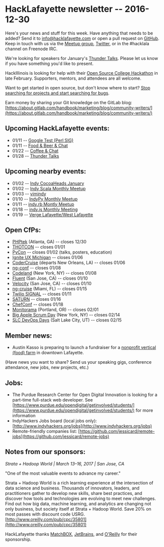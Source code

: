 # HackLafayette newsletter -- 2016-12-30

Here's your news and stuff for this week. Have anything that needs to be added? Send it to info@hacklafayette.com or open a pull request on [GitHub](https://github.com/hacklafayette/newsletter). Keep in touch with us via the [Meetup group](https://www.meetup.com/hacklafayette/), [Twitter](https://twitter.com/hacklafayette), or in the #hacklala channel on Freenode IRC.

We're looking for speakers for January's [Thunder Talks](https://www.meetup.com/hacklafayette/events/235985955/). Please let us know if you have something you'd like to present.

HackIllinois is looking for help with their [Open Source College Hackathon](https://medium.com/@HackIllinois/open-source-2017-b322ad688471#.fec1m1hrz) in late February. Supporters, mentors, and attendees are all welcome.

Want to get started in open source, but don't know where to start? [Stop searching for projects and start searching for bugs](https://opensource.com/life/16/11/guide-beginner-contributors).

Earn money by sharing your Git knowledge on the GitLab blog: [https://about.gitlab.com/handbook/marketing/blog/community-writers/](https://about.gitlab.com/handbook/marketing/blog/community-writers/)

## Upcoming HackLafayette events:

* 01/11 -- [Google Test (Perl SIG)](https://www.meetup.com/hacklafayette/events/235576112/)
* 01/11 -- [Food & Beer & Chat](https://www.meetup.com/hacklafayette/events/qjsqplywcbpb/)
* 01/22 -- [Coffee & Chat](https://www.meetup.com/hacklafayette/events/236047950/)
* 01/28 -- [Thunder Talks](https://www.meetup.com/hacklafayette/events/235985955/)

## Upcoming nearby events:

* 01/02 -- [Indy CocoaHeads January](https://www.meetup.com/IndyCocoaHeads/events/236043274/)
* 01/02 -- [Indy Scala Monthly Meetup](https://www.meetup.com/IndyScala/events/236241514/)
* 01/03 -- [vimindy](https://www.meetup.com/vimindy/events/236141971/)
* 01/10 -- [IndyPy Monthly Meetup](https://www.meetup.com/indypy/events/228228310/)
* 01/11 -- [indy.rb Montly Meetup](https://www.meetup.com/indyrb/events/236061744/)
* 01/18 -- [indy.js Monthly Meeting](https://www.meetup.com/indyjs/events/234855847/)
* 01/19 -- [Verge Lafayette/West Lafayette](https://www.meetup.com/vergelafayette/events/235887137/)

## Open CfPs:
* [PHPtek](https://tek.phparch.com/) (Atlanta, GA) -- closes 12/30
* [THOTCON](http://www.thotcon.org/cfp.html) -- closes 01/01
* [PyCon](https://us.pycon.org/2017/speaking/) -- closes 01/02 (talks, posters, education)
* [Ignite UX Michigan](http://www.igniteuxmi.com/submit-a-talk/) -- closes 01/06
* [CoderCruise](https://www.codercruise.com/call-for-speakers/) (departs New Orleans, LA) -- closes 01/06
* [ng-conf](https://docs.google.com/forms/d/e/1FAIpQLSczS80cXgTPVyUckda6fRjwiJNZsQUtg0o52gLMGa9l_q5qgw/viewform?c=0&w=1) -- closes 01/08
* [Codeland](http://codelandconf.com/) (New York, NY) -- closes 01/08
* [Fluent](http://conferences.oreilly.com/fluent/fl-ca/public/cfp/522) (San Jose, CA) -- closes 01/10
* [Velocity](http://conferences.oreilly.com/velocity/vl-ca/public/cfp/511) (San Jose, CA) -- closes 01/10
* [ng-cruise](https://ngcruise.com/#/) (Miami, FL) -- closes 01/15
* [Twilio SIGNAL](https://www.papercall.io/twilio-signal) -- closes 01/11
* [SATURN](https://www.papercall.io/saturn-2017) -- closes 01/16
* [ChefConf](https://chefconf.chef.io/call-for-presentations/) -- closes 01/18
* [Monitorama](https://monitorama.com/#cfp) (Portland, OR) -- closes 02/01
* [Big Apple Scrum Day](https://www.papercall.io/basd2017) (New York, NY) -- closes 02/14
* [SLC DevOps Days](https://www.papercall.io/slc-dev-ops-days) (Salt Lake City, UT) -- closes 02/15

## Member news:
* Austin Kasso is preparing to launch a fundraiser for a [nonprofit vertical (food) farm](https://www.linkedin.com/pulse/tower-farms-campaign-austin-kasso?trk=prof-post) in downtown Lafayette.

(Have news you want to share? Send us your speaking gigs, conference attendance, new jobs, new projects, etc.)

## Jobs:
* The Purdue Research Center for Open Digital Innovation is looking for a part-time full-stack web developer. See [https://www.purdue.edu/opendigital/getinvolved/students/](https://www.purdue.edu/opendigital/getinvolved/students/) for more information
* IndyHackers Jobs board (local jobs only): [http://www.indyhackers.org/jobs](http://www.indyhackers.org/jobs)
* Remote-friendly companies list: [https://github.com/jessicard/remote-jobs](https://github.com/jessicard/remote-jobs)

## Notes from our sponsors:
*Strata + Hadoop World | March 13–16, 2017 | San Jose, CA*

"One of the most valuable events to advance my career." 

Strata + Hadoop World is a rich learning experience at the intersection of data science and business. Thousands of innovators, leaders, and practitioners gather to develop new skills, share best practices, and discover how tools and technologies are evolving to meet new challenges. Find out how big data, machine learning, and analytics are changing not only business, but society itself at Strata + Hadoop World. Save 20% on most passes with discount code USRG. [http://www.oreilly.com/pub/cpc/35801](http://www.oreilly.com/pub/cpc/35801)

HackLafayette thanks [MatchBOX](http://matchboxstudio.org/), [JetBrains](https://www.jetbrains.com/), and [O'Reilly](http://www.oreilly.com/) for their sponsorship.
